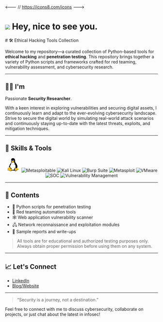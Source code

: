 <--- // https://icons8.com/icons --->

<h1><img src="https://emojis.slackmojis.com/emojis/images/1531849430/4246/blob-sunglasses.gif?1531849430" width="30"/> Hey, nice to see you.</h1>
# 🛠️ Ethical Hacking Tools Collection

Welcome to my repository—a curated collection of Python-based tools for **ethical hacking** and **penetration testing**.
This repository brings together a variety of Python scripts and frameworks crafted for red teaming, vulnerability assessment, and cybersecurity research.

---

## 👨‍💻 I'm

Passionate **Security Researcher**.

With a keen interest in exploring vulnerabilities and securing digital assets, I continuously learn and adapt to the ever-evolving cybersecurity landscape.
Strive to secure the digital world by simulating real-world attack scenarios and continuously staying up-to-date with the latest threats, exploits, and mitigation techniques.

---

## 🔧 Skills & Tools

<p align="center">
  <img src="https://raw.githubusercontent.com/github/explore/80688e429a7d4ef2fca1e82350fe8e3517d3494d/topics/linux/linux.png" width="48" alt="Linux"/>
  <img src="https://img.icons8.com/?size=100&id=PW0ChfedZvTh&format=png&color=000000" width="48" alt="Metasploitable"/>
  <img src="https://img.icons8.com/?size=100&id=qBWtR72kluCU&format=png&color=000000" width="48" alt="Kali Linux"/>
  <img src="https://img.icons8.com/?size=100&id=FbRY9JkBrjiX&format=png&color=000000" width="48" alt="Burp Suite"/>
  <img src="https://img.icons8.com/?size=100&id=11220&format=png&color=FA5252" width="48" alt="Metasploit"/>
  <img src="https://img.icons8.com/?size=100&id=13441&format=png&color=000000" width="48" alt="VMware"/>
  <img src="https://img.icons8.com/?size=100&id=EeGUdU1g9c98&format=png&color=000000" width="48" alt="SOC"/>
  <img src="https://img.icons8.com/?size=100&id=41078&format=png&color=FD7E14" width="48" alt="Vulnerability Management"/>
</p>

---

## 📂 Contents

- 🐍 Python scripts for penetration testing
- 🚩 Red teaming automation tools
- 🕸️ Web application vulnerability scanner
- 🖧 Network reconnaissance and exploitation modules
- 📝 Sample reports and write-ups

> All tools are for educational and authorized testing purposes only. Always obtain proper permission before using them on any system.

---

## 📈 Let's Connect

- [LinkedIn](https://www.linkedin.com/in/vedpvapt/)
- [Blog/Website](#) <!-- Replace # with your site if available -->

---

> “Security is a journey, not a destination.”

Feel free to connect with me to discuss cybersecurity, collaborate on projects, or just chat about the latest in infosec!
